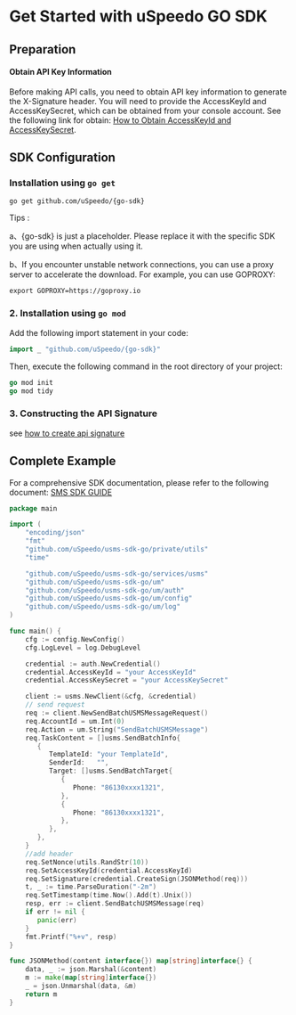 # Get Started with uSpeedo GO SDK

## Preparation

#### Obtain API Key Information

Before making API calls, you need to obtain API key information to generate the X-Signature header. You will need to provide the AccessKeyId and AccessKeySecret, which can be obtained from your console account. See the following link for obtain: [How to Obtain AccessKeyId and AccessKeySecret](https://console.uspeedo.com/dashboard).

## SDK Configuration

### Installation using `go get`

```shell
go get github.com/uSpeedo/{go-sdk}
```

Tips :

a、{go-sdk} is just a placeholder. Please replace it with the specific SDK you are using when actually using it.

b、If you encounter unstable network connections, you can use a proxy server to accelerate the download. For example, you can use GOPROXY:

```shell
export GOPROXY=https://goproxy.io
```

### 2. Installation using `go mod`

Add the following import statement in your code:

```go
import _ "github.com/uSpeedo/{go-sdk}"
```

Then, execute the following command in the root directory of your project:

```go
go mod init
go mod tidy
```

### 3. Constructing the API Signature

see [how to create api signature](https://github.com/crelaber123/somedocs/blob/main/en/api-signature.md)

## Complete Example

For a comprehensive SDK documentation, please refer to the following document: [SMS SDK GUIDE](https://github.com/crelaber123/somedocs/blob/main/en/sms-sdk-started.md)

```go
package main

import (
    "encoding/json"
    "fmt"
    "github.com/uSpeedo/usms-sdk-go/private/utils"
    "time"

    "github.com/uSpeedo/usms-sdk-go/services/usms"
    "github.com/uSpeedo/usms-sdk-go/um"
    "github.com/uSpeedo/usms-sdk-go/um/auth"
    "github.com/uSpeedo/usms-sdk-go/um/config"
    "github.com/uSpeedo/usms-sdk-go/um/log"
)

func main() {
    cfg := config.NewConfig()
    cfg.LogLevel = log.DebugLevel

    credential := auth.NewCredential()
    credential.AccessKeyId = "your AccessKeyId"
    credential.AccessKeySecret = "your AccessKeySecret"

    client := usms.NewClient(&cfg, &credential)
    // send request
    req := client.NewSendBatchUSMSMessageRequest()
    req.AccountId = um.Int(0)
    req.Action = um.String("SendBatchUSMSMessage")
    req.TaskContent = []usms.SendBatchInfo{
       {
          TemplateId: "your TemplateId",
          SenderId:   "",
          Target: []usms.SendBatchTarget{
             {
                Phone: "86130xxxx1321",
             },
             {
                Phone: "86130xxxx1321",
             },
          },
       },
    }
    //add header
    req.SetNonce(utils.RandStr(10))
    req.SetAccessKeyId(credential.AccessKeyId)
    req.SetSignature(credential.CreateSign(JSONMethod(req)))
    t, _ := time.ParseDuration("-2m")
    req.SetTimestamp(time.Now().Add(t).Unix())
    resp, err := client.SendBatchUSMSMessage(req)
    if err != nil {
       panic(err)
    }
    fmt.Printf("%+v", resp)
}

func JSONMethod(content interface{}) map[string]interface{} {
    data, _ := json.Marshal(&content)
    m := make(map[string]interface{})
    _ = json.Unmarshal(data, &m)
    return m
}
```